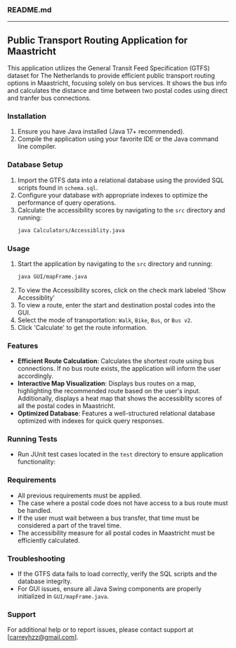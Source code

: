 ### README.md

---

## Public Transport Routing Application for Maastricht

This application utilizes the General Transit Feed Specification (GTFS) dataset for The Netherlands to provide efficient public transport routing options in Maastricht, focusing solely on bus services. It shows the bus info and calculates the distance and time between two postal codes using direct and tranfer bus connections.

### Installation

1. Ensure you have Java installed (Java 17+ recommended).
2. Compile the application using your favorite IDE or the Java command line compiler.

### Database Setup

1. Import the GTFS data into a relational database using the provided SQL scripts found in `schema.sql`.
2. Configure your database with appropriate indexes to optimize the performance of query operations.
3. Calculate the accessibility scores by navigating to the `src` directory and running:
   ```bash
   java Calculators/Accessiblity.java
   ```

### Usage

1. Start the application by navigating to the `src` directory and running:
   ```bash
   java GUI/mapFrame.java
   ```
2. To view the Accessibility scores, click on the check mark labeled 'Show Accessiblity'
3. To view a route, enter the start and destination postal codes into the GUI.
4. Select the mode of transportation: `Walk`, `Bike`, `Bus`, or `Bus v2`.
5. Click 'Calculate' to get the route information.


### Features

- **Efficient Route Calculation**: Calculates the shortest route using bus connections. If no bus route exists, the application will inform the user accordingly.
- **Interactive Map Visualization**: Displays bus routes on a map, highlighting the recommended route based on the user's input. Additionally, displays a heat map that shows the accessiblity scores of all the postal codes in Maastricht. 
- **Optimized Database**: Features a well-structured relational database optimized with indexes for quick query responses.

### Running Tests

- Run JUnit test cases located in the `test` directory to ensure application functionality:

### Requirements

- All previous requirements must be applied.
- The case where a postal code does not have access to a bus route must be handled.
- If the user must wait between a bus transfer, that time must be considered a part of the travel time.
- The accessibility measure for all postal codes in Maastricht must be efficiently calculated.

### Troubleshooting

- If the GTFS data fails to load correctly, verify the SQL scripts and the database integrity.
- For GUI issues, ensure all Java Swing components are properly initialized in `GUI/mapFrame.java`.

### Support

For additional help or to report issues, please contact support at [carreyhzz@gmail.com].
